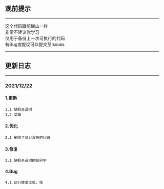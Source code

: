 ## **观前提示**<br>
****
这个代码跟坨屎山一样<br>
非常不建议你学习<br>
仅用于备份上一次可执行的代码<br>
有Bug或提议可以提交至Issues<br>
****
## **更新日志**<br>
****

### **2021/12/22**<br>

#### **1.更新**
    1.1 随机圣诞树
    1.2 菜单
#### **2.优化**
    2.1 删除了部分没用的代码
#### **3.修复**
    3.1 随机圣诞树的错别字
#### **4.Bug**
    4.1 运行效率太低，慢